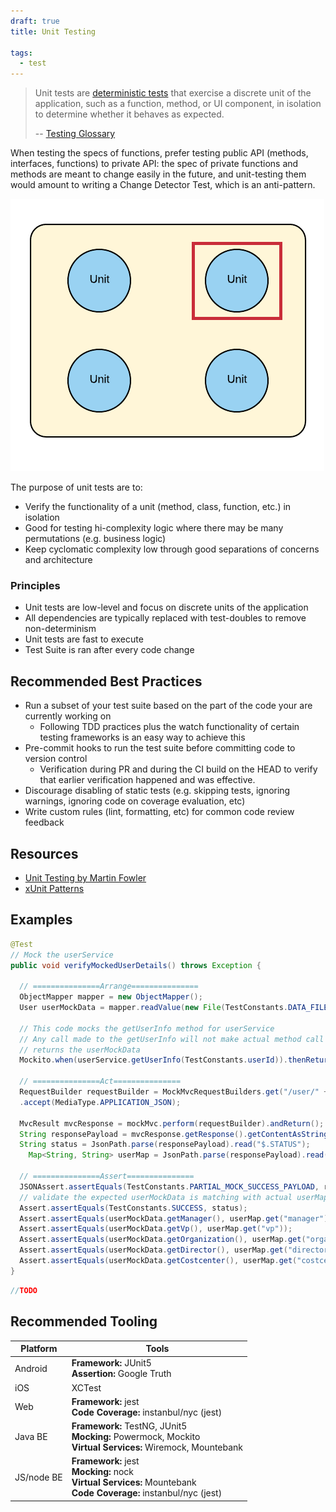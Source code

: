 ```yaml
---
draft: true
title: Unit Testing

tags:
  - test
---
```


> Unit tests are [deterministic tests](../glossary#deterministic-test) that exercise a discrete unit of the application, such as a function, method, or UI component, in isolation to determine whether it behaves as expected.
>
> -- [Testing Glossary](../glossary#unit-test)

When testing the specs of functions, prefer testing public API (methods, interfaces, functions) to private API: the spec of private functions and methods are meant to change easily in the future, and unit-testing them would amount to writing a Change Detector Test, which is an anti-pattern.

![Unit Test](../images/testing-images/unit-test.png#width=50%)

The purpose of unit tests are to:

- Verify the functionality of a unit (method, class, function, etc.) in isolation
- Good for testing hi-complexity logic where there may be many permutations (e.g. business logic)
- Keep cyclomatic complexity low through good separations of concerns and architecture

### Principles

- Unit tests are low-level and focus on discrete units of the application
- All dependencies are typically replaced with test-doubles to remove non-determinism
- Unit tests are fast to execute
- Test Suite is ran after every code change

## Recommended Best Practices

- Run a subset of your test suite based on the part of the code your are currently working on
  - Following TDD practices plus the watch functionality of certain testing frameworks is an easy way to achieve this
- Pre-commit hooks to run the test suite before committing code to version control
  - Verification during PR and during the CI build on the HEAD to verify that earlier verification happened and was effective.
- Discourage disabling of static tests (e.g. skipping tests, ignoring warnings, ignoring code on coverage evaluation, etc)
- Write custom rules (lint, formatting, etc) for common code review feedback

## Resources

- [Unit Testing by Martin Fowler](https://martinfowler.com/bliki/UnitTest.html)
- [xUnit Patterns](http://xunitpatterns.com/index.html)

## Examples

```java
@Test
// Mock the userService
public void verifyMockedUserDetails() throws Exception {

  // ===============Arrange===============
  ObjectMapper mapper = new ObjectMapper();
  User userMockData = mapper.readValue(new File(TestConstants.DATA_FILE_ROOT + "user_mock.json"), User.class);

  // This code mocks the getUserInfo method for userService
  // Any call made to the getUserInfo will not make actual method call instead
  // returns the userMockData
  Mockito.when(userService.getUserInfo(TestConstants.userId)).thenReturn(userMockData);

  // ===============Act===============
  RequestBuilder requestBuilder = MockMvcRequestBuilders.get("/user/" + TestConstants.userId)
  .accept(MediaType.APPLICATION_JSON);

  MvcResult mvcResponse = mockMvc.perform(requestBuilder).andReturn();
  String responsePayload = mvcResponse.getResponse().getContentAsString();
  String status = JsonPath.parse(responsePayload).read("$.STATUS");
    Map<String, String> userMap = JsonPath.parse(responsePayload).read("$.payload");

  // ===============Assert===============
  JSONAssert.assertEquals(TestConstants.PARTIAL_MOCK_SUCCESS_PAYLOAD, responsePayload, false); // disable strict
  // validate the expected userMockData is matching with actual userMap Data
  Assert.assertEquals(TestConstants.SUCCESS, status);
  Assert.assertEquals(userMockData.getManager(), userMap.get("manager"));
  Assert.assertEquals(userMockData.getVp(), userMap.get("vp"));
  Assert.assertEquals(userMockData.getOrganization(), userMap.get("organization"));
  Assert.assertEquals(userMockData.getDirector(), userMap.get("director"));
  Assert.assertEquals(userMockData.getCostcenter(), userMap.get("costcenter"));
}
```

```javascript
//TODO
```

## Recommended Tooling

| Platform   | Tools                                                                                                                            |
| ---------- | -------------------------------------------------------------------------------------------------------------------------------- |
| Android    | **Framework:** JUnit5<br/>**Assertion:** Google Truth                                                                            |
| iOS        | XCTest                                                                                                                           |
| Web        | **Framework:** jest<br/>**Code Coverage:** instanbul/nyc (jest)                                                                  |
| Java BE    | **Framework:** TestNG, JUnit5<br/>**Mocking:** Powermock, Mockito<br/>**Virtual Services:** Wiremock, Mountebank                 |
| JS/node BE | **Framework:** jest<br/>**Mocking:** nock<br/>**Virtual Services:** Mountebank <br/>**Code Coverage:** instanbul/nyc (jest)<br/> |
